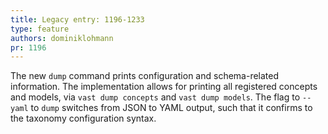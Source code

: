 ```yaml
---
title: Legacy entry: 1196-1233
type: feature
authors: dominiklohmann
pr: 1196
---
```


The new `dump` command prints configuration and schema-related information. The
implementation allows for printing all registered concepts and models, via `vast
dump concepts` and `vast dump models`. The flag to `--yaml` to `dump` switches
from JSON to YAML output, such that it confirms to the taxonomy configuration
syntax.
